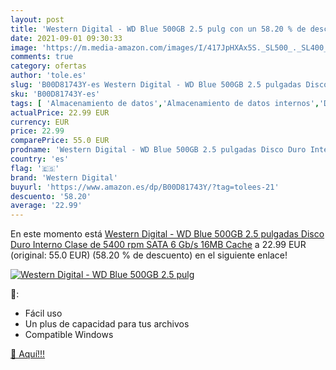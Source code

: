 ```yaml
---
layout: post
title: 'Western Digital - WD Blue 500GB 2.5 pulg con un 58.20 % de descuento'
date: 2021-09-01 09:30:33
image: 'https://m.media-amazon.com/images/I/417JpHXAx5S._SL500_._SL400_.jpg'
comments: true
category: ofertas
author: 'tole.es'
slug: 'B00D81743Y-es Western Digital - WD Blue 500GB 2.5 pulgadas Disco Duro...'
sku: 'B00D81743Y-es'
tags: [ 'Almacenamiento de datos','Almacenamiento de datos internos','Discos duros internos','Informática','disco','duro','western digital', ]
actualPrice: 22.99 EUR
currency: EUR
price: 22.99
comparePrice: 55.0 EUR
prodname: 'Western Digital - WD Blue 500GB 2.5 pulgadas Disco Duro Interno  Clase de 5400 rpm  SATA 6 Gb/s  16MB Cache'
country: 'es'
flag: '🇪🇸'
brand: 'Western Digital'
buyurl: 'https://www.amazon.es/dp/B00D81743Y/?tag=tolees-21'
descuento: '58.20'
average: '22.99'
---
```


En este momento está [Western Digital - WD Blue 500GB 2.5 pulgadas Disco Duro Interno  Clase de 5400 rpm  SATA 6 Gb/s  16MB Cache](https://www.amazon.es/dp/B00D81743Y/?tag=tolees-21) a 22.99 EUR (original: 55.0 EUR) (58.20 %  de descuento) en el siguiente enlace!

[![Western Digital - WD Blue 500GB 2.5 pulg](https://m.media-amazon.com/images/I/417JpHXAx5S._SL500_._SL400_.jpg)](https://www.amazon.es/dp/B00D81743Y/?tag=tolees-21)

🔎:

- Fácil uso
- Un plus de capacidad para tus archivos
- Compatible Windows

[🛒 Aquí!!!](https://www.amazon.es/dp/B00D81743Y/?tag=tolees-21)
